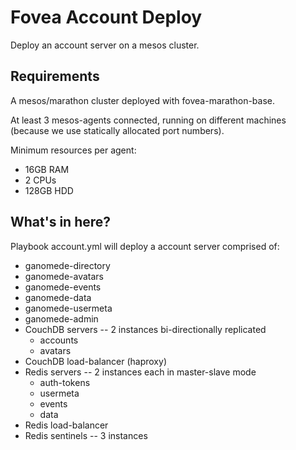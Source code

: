 # Fovea Account Deploy

Deploy an account server on a mesos cluster.

## Requirements

A mesos/marathon cluster deployed with fovea-marathon-base.

At least 3 mesos-agents connected, running on different machines (because we use statically allocated port numbers).

Minimum resources per agent:

 - 16GB RAM
 - 2 CPUs
 - 128GB HDD

## What's in here?

Playbook account.yml will deploy a account server comprised of:

 - ganomede-directory
 - ganomede-avatars
 - ganomede-events
 - ganomede-data
 - ganomede-usermeta
 - ganomede-admin
 - CouchDB servers -- 2 instances bi-directionally replicated
   - accounts
   - avatars
 - CouchDB load-balancer (haproxy)
 - Redis servers -- 2 instances each in master-slave mode
   - auth-tokens
   - usermeta
   - events
   - data
 - Redis load-balancer
 - Redis sentinels -- 3 instances

